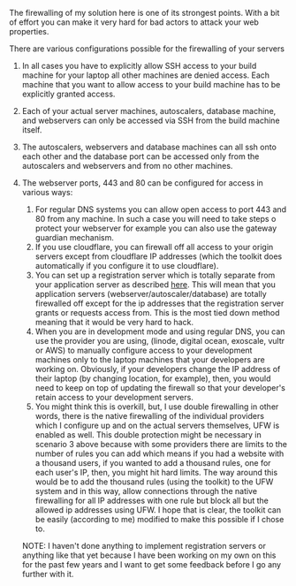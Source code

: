 The firewalling of my solution here is one of its strongest points. With a bit of effort you can make it very hard for bad actors to attack your web properties. 

There are various configurations possible for the firewalling of your servers

1. In all cases you have to explicitly allow SSH access to your build machine for your laptop all other machines are denied access. Each machine that you want to allow access to your build machine has to be explicitly granted access.
2. Each of your actual server machines, autoscalers, database machine, and webservers can only be accessed via SSH from the build machine itself.
3. The autoscalers, webservers and database machines can all ssh onto each other and the database port can be accessed only from the autoscalers and webservers and from no other machines. 
4. The webserver ports, 443 and 80 can be configured for access in various ways:

   1. For regular DNS systems you can allow open access to port 443 and 80 from any machine. In such a case you will need to take steps o protect your webserver for example you can also use the gateway guardian mechanism.
	2. If you use cloudflare, you can firewall off all access to your origin servers except from cloudflare IP addresses (which the toolkit does automatically if you configure it to use cloudflare). 
	3. You can set up a registration server which is totally separate from your application server as described [here](https://github.com/wintersys-projects/adt-build-machine-scripts/blob/master/doco/AgileToolkitDeployment/RegistrationServer.md). This will mean that you application servers (webserver/autoscaler/database) are totally firewalled off except for the ip addresses that the registration server grants or requests access from. This is the most tied down method meaning that it would be very hard to hack.
	4. When you are in development mode and using regular DNS, you can use the provider you are using, (linode, digital ocean, exoscale, vultr or AWS) to manually configure access to your development machines only to the laptop machines that your developers are working on. Obviously, if your developers change the IP address of their laptop (by changing location, for example), then, you would need to keep on top of updating the firewall so that your developer's retain access to your development servers. 
   5. You might think this is overkill, but, I use double firewalling in other words, there is the native firewalling of the individual providers which I configure up and on the actual servers themselves, UFW is enabled as well. This double protection might be necessary in scenario 3 above because with some providers there are limits to the number of rules you can add which means if you had a website with a thousand users, if you wanted to add a thousand rules, one for each user's IP, then, you might hit hard limits. The way around this would be to add the thousand rules (using the toolkit) to the UFW system and in this way, allow connections through the native firewalling for all IP addresses with one rule but block all but the allowed ip addresses using UFW. I hope that is clear, the toolkit can be easily (according to me) modified to make this possible if I chose to.
	
	NOTE: I haven't done anything to implement registration servers or anything like that yet because I have been working on my own on this for the past few years and I want to get some feedback before I go any further with it. 

